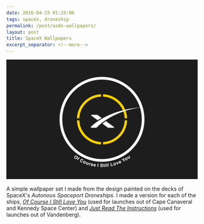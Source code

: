 ```yaml
---
date: 2016-04-15 01:25:00
tags: spacex, droneship
permalink: /post/asds-wallpapers/
layout: post
title: SpaceX Wallpapers
excerpt_separator: <!--more-->
---
```


![SpaceX ASDS - Of Course I Still Love You][ocisly]

A simple wallpaper set I made from the design painted on the decks of SpaceX's _Autonous Spaceport Droneships_. I made a version for each of the ships, [_Of Course I Still Love You_][ocisly] (used for launches out of Cape Canaveral and Kennedy Space Center) and [_Just Read The Instructions_][jrti] (used for launches out of Vandenberg).

[ocisly]: /static/media/2016/04/wall-ocisly.png
[jrti]: /static/media/2016/04/wall-jrti.png